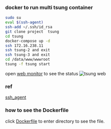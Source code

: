 ### docker to run multi tsung container


```bash
sudo su
eval $(ssh-agent)
ssh-add ~/.ssh/id_rsa
git clone project  tsung
cd tsung
docker-compose up -d
ssh 172.16.238.11
ssh tsung-2 and exit
ssh tsung-3 and exit
cd /data/www/wwwroot
tsung -f tsung start
```

open [web monitor](http://172.16.238.11:8091) to see the status
![tsung web]( https://raw.githubusercontent.com/zhouzheng12/docker-imges/master/cs_6_tsung_1.6.0/tsung.png)

### ref
[ssh_agent](https://segmentfault.com/a/1190000002449006)


### how to see the Dockerfile

click [Dockerfile](https://github.com/zhouzheng12/docker-imges)
to enter directory to see the file.



